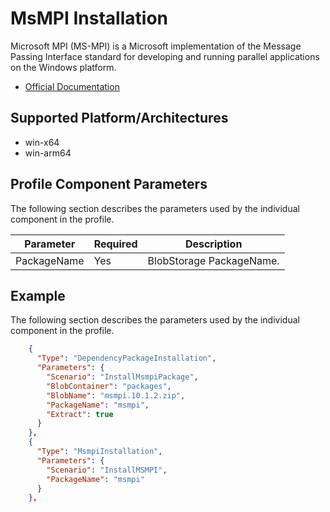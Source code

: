 # MsMPI Installation
Microsoft MPI (MS-MPI) is a Microsoft implementation of the Message Passing Interface standard for developing and running parallel applications on the Windows platform.

- [Official Documentation](https://learn.microsoft.com/en-us/message-passing-interface/microsoft-mpi)

## Supported Platform/Architectures
* win-x64
* win-arm64

## Profile Component Parameters
The following section describes the parameters used by the individual component in the profile.

| **Parameter** | **Required** | **Description**                                         |
|---------------|--------------|---------------------------------------------------------|
| PackageName   | Yes          | BlobStorage PackageName.                                |

## Example
The following section describes the parameters used by the individual component in the profile.

```json
    {
      "Type": "DependencyPackageInstallation",
      "Parameters": {
        "Scenario": "InstallMsmpiPackage",
        "BlobContainer": "packages",
        "BlobName": "msmpi.10.1.2.zip",
        "PackageName": "msmpi",
        "Extract": true
      }
    },
    {
      "Type": "MsmpiInstallation",
      "Parameters": {
        "Scenario": "InstallMSMPI",
        "PackageName": "msmpi"
      }
    },
```